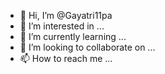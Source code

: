 - 👋 Hi, I’m @Gayatri11pa
- 👀 I’m interested in ...
- 🌱 I’m currently learning ...
- 💞️ I’m looking to collaborate on ...
- 📫 How to reach me ...

<!---
Gayatri11pa/Gayatri11pa is a ✨ special ✨ repository because its `README.md` (this file) appears on your GitHub profile.
You can click the Preview link to take a look at your changes.
--->
